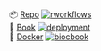 <!-- badges: start -->
📦 [Repo](https://github.com/<github_user>/<Package_name>) [![rworkflows]()](https://img.shields.io/github/actions/workflow/status/<github_user>/<Package_name>/rworkflows.yml?label=Package%20checkhttps://github.com/<github_user>/<Package_name>/actions/workflows/rworkflows.yml)   
📖 [Book](https://<github_user>.github.io/<Package_name>/devel) [![deployment](https://img.shields.io/github/actions/workflow/status/<github_user>/<Package_name>/pages/pages-build-deployment?label=Book%20deployment)](https://github.com/<github_user>/<Package_name>/actions/workflows/pages/pages-build-deployment)  
🐳 [Docker](https://github.com/<github_user>/<Package_name>/pkgs/container/<Package_name>) [![biocbook](https://img.shields.io/github/actions/workflow/status/<github_user>/<Package_name>/biocbook.yml?label=Docker%20image)](https://github.com/<github_user>/<Package_name>/actions/workflows/biocbook.yml)  
<!-- badges: end -->
